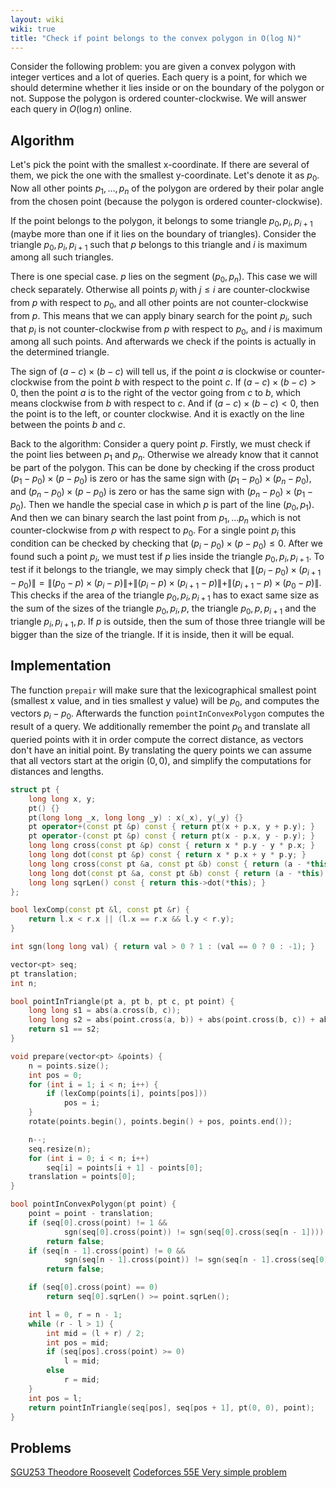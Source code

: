 ```yaml
---
layout: wiki
wiki: true
title: "Check if point belongs to the convex polygon in O(log N)"
---
```



Consider the following problem: you are given a convex polygon with integer vertices and a lot of queries.
Each query is a point, for which we should determine whether it lies inside or on the boundary of the polygon or not.
Suppose the polygon is ordered counter-clockwise. We will answer each query in $O(\log n)$ online.

## Algorithm
Let's pick the point with the smallest x-coordinate. If there are several of them, we pick the one with the smallest y-coordinate. Let's denote it as $p_0$.
Now all other points $p_1,\dots,p_n$ of the polygon are ordered by their polar angle from the chosen point (because the polygon is ordered counter-clockwise).

If the point belongs to the polygon, it belongs to some triangle $p_0, p_i, p_{i + 1}$ (maybe more than one if it lies on the boundary of triangles).
Consider the triangle $p_0, p_i, p_{i + 1}$ such that $p$ belongs to this triangle and $i$ is maximum among all such triangles.

There is one special case. $p$ lies on the segment $(p_0, p_n)$. This case we will check separately.
Otherwise all points $p_j$ with $j \le i$ are counter-clockwise from $p$ with respect to $p_0$, and all other points are not counter-clockwise from $p$.
This means that we can apply binary search for the point $p_i$, such that $p_i$ is not counter-clockwise from $p$ with respect to $p_0$, and $i$ is maximum among all such points.
And afterwards we check if the points is actually in the determined triangle.

The sign of $(a - c) \times (b - c)$ will tell us, if the point $a$ is clockwise or counter-clockwise from the point $b$ with respect to the point $c$.
If $(a - c) \times (b - c) > 0$, then the point $a$ is to the right of the vector going from $c$ to $b$, which means clockwise from $b$ with respect to $c$.
And if $(a - c) \times (b - c) < 0$, then the point is to the left, or counter clockwise.
And it is exactly on the line between the points $b$ and $c$.

Back to the algorithm:
Consider a query point $p$.
Firstly, we must check if the point lies between $p_1$ and $p_n$.
Otherwise we already know that it cannot be part of the polygon.
This can be done by checking if the cross product $(p_1 - p_0)\times(p - p_0)$ is zero or has the same sign with $(p_1 - p_0)\times(p_n - p_0)$, and $(p_n - p_0)\times(p - p_0)$ is zero or has the same sign with $(p_n - p_0)\times(p_1 - p_0)$.
Then we handle the special case in which $p$ is part of the line $(p_0, p_1)$.
And then we can binary search the last point from $p_1,\dots p_n$ which is not counter-clockwise from $p$ with respect to $p_0$.
For a single point $p_i$ this condition can be checked by checking that $(p_i - p_0)\times(p - p_0) \le 0$. After we found such a point $p_i$, we must test if $p$ lies inside the triangle $p_0, p_i, p_{i + 1}$.
To test if it belongs to the triangle, we may simply check that $\|(p_i - p_0)\times(p_{i + 1} - p_0)\| = \|(p_0 - p)\times(p_i - p)\| + \|(p_i - p)\times(p_{i + 1} - p)\| + \|(p_{i + 1} - p)\times(p_0 - p)\|$.
This checks if the area of the triangle $p_0, p_i, p_{i+1}$ has to exact same size as the sum of the sizes of the triangle $p_0, p_i, p$, the triangle $p_0, p, p_{i+1}$ and the triangle $p_i, p_{i+1}, p$.
If $p$ is outside, then the sum of those three triangle will be bigger than the size of the triangle.
If it is inside, then it will be equal.

## Implementation

The function `prepair` will make sure that the lexicographical smallest point (smallest x value, and in ties smallest y value) will be $p_0$, and computes the vectors $p_i - p_0$.
Afterwards the function `pointInConvexPolygon` computes the result of a query.
We additionally remember the point $p_0$ and translate all queried points with it in order compute the correct distance, as vectors don't have an initial point.
By translating the query points we can assume that all vectors start at the origin $(0, 0)$, and simplify the computations for distances and lengths.

```cpp
struct pt {
    long long x, y;
    pt() {}
    pt(long long _x, long long _y) : x(_x), y(_y) {}
    pt operator+(const pt &p) const { return pt(x + p.x, y + p.y); }
    pt operator-(const pt &p) const { return pt(x - p.x, y - p.y); }
    long long cross(const pt &p) const { return x * p.y - y * p.x; }
    long long dot(const pt &p) const { return x * p.x + y * p.y; }
    long long cross(const pt &a, const pt &b) const { return (a - *this).cross(b - *this); }
    long long dot(const pt &a, const pt &b) const { return (a - *this).dot(b - *this); }
    long long sqrLen() const { return this->dot(*this); }
};

bool lexComp(const pt &l, const pt &r) {
    return l.x < r.x || (l.x == r.x && l.y < r.y);
}

int sgn(long long val) { return val > 0 ? 1 : (val == 0 ? 0 : -1); }

vector<pt> seq;
pt translation;
int n;

bool pointInTriangle(pt a, pt b, pt c, pt point) {
    long long s1 = abs(a.cross(b, c));
    long long s2 = abs(point.cross(a, b)) + abs(point.cross(b, c)) + abs(point.cross(c, a));
    return s1 == s2;
}

void prepare(vector<pt> &points) {
    n = points.size();
    int pos = 0;
    for (int i = 1; i < n; i++) {
        if (lexComp(points[i], points[pos]))
            pos = i;
    }
    rotate(points.begin(), points.begin() + pos, points.end());

    n--;
    seq.resize(n);
    for (int i = 0; i < n; i++)
        seq[i] = points[i + 1] - points[0];
    translation = points[0];
}

bool pointInConvexPolygon(pt point) {
    point = point - translation;
    if (seq[0].cross(point) != 1 &&
            sgn(seq[0].cross(point)) != sgn(seq[0].cross(seq[n - 1])))
        return false;
    if (seq[n - 1].cross(point) != 0 &&
            sgn(seq[n - 1].cross(point)) != sgn(seq[n - 1].cross(seq[0])))
        return false;

    if (seq[0].cross(point) == 0)
        return seq[0].sqrLen() >= point.sqrLen();

    int l = 0, r = n - 1;
    while (r - l > 1) {
        int mid = (l + r) / 2;
        int pos = mid;
        if (seq[pos].cross(point) >= 0)
            l = mid;
        else
            r = mid;
    }
    int pos = l;
    return pointInTriangle(seq[pos], seq[pos + 1], pt(0, 0), point);
}
```

## Problems
[SGU253 Theodore Roosevelt](https://codeforces.com/problemsets/acmsguru/problem/99999/253)
[Codeforces 55E Very simple problem](https://codeforces.com/contest/55/problem/E)

